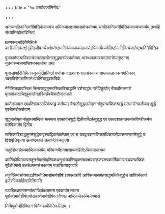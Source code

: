 +++
title = "१० वर्ज्यावर्ज्यनिर्णयः"

+++

अनन्यगतिकंनित्यंनैमित्तिकंकाम्यंच अधिकमासक्षयमासयोःकर्तव्यम् सगतिकंनित्यंनैमित्तिकंकाम्यंचवर्ज्यम् तथाहि संध्याग्निहोत्रादिनित्यं

ग्रहणस्नानादिनैमित्तिकं कारीर्यादिकंरक्षोगृहीतजीवनर्थरक्षोघ्नेष्ट्यादिकंचकाम्यंमलमासेऽपिकार्यम्ज्योतिष्टोमादिनित्यंजातेष्ट्यादिनैमित्तिकं

पुत्रकामेष्ट्यादिकाम्यंचमलमासोत्तरशुद्धमास्येवकर्तव्यम् आरब्धकाम्यस्यमलमासेप्यनुष्ठानम् नूतनारम्भःसमाप्तिश्चनकर्तव्या तथा

पूजालोपादिनिमित्तकपुनर्मूर्तिप्रतिष्ठां गर्भाधानाद्यन्नप्राशनान्तसंस्कारान्प्राप्तकालाननन्यगतिकान् ज्वरादिरोगशांतिमलभ्ययोगेश्राद्धव्रतादिकं

नैमित्तिकप्रायश्चित्तं नित्यश्राद्धमूनमासिकादिश्राद्धानि दर्शश्राद्धंच मलेपिकुर्यात् चैत्रादौमलमासे मृतानांकदाचिद्वहूकालेनतस्मिन्नेवचैत्रादौमलामासे

प्राप्तेमलमास एवप्रतिसांवत्सरिकंश्राद्धं कर्तव्यम् चैत्रादौशुद्धमासेमृतानांतुप्रत्याब्दिकंश्राद्धं मलमासेनकर्तव्यम् शुद्धे एवचैत्रादौकर्तव्यम्

शुद्धमासेमृतानांतुप्रथमाब्दिकं मलमास एवकार्यनशुद्धे द्वितीयाब्दिकंतुशुद्ध एव एकादशाहान्तकर्मसपिण्डीकर्मच मलेपिकार्यम् द्वितीय

मासिकादिश्रांद्धतुमलेशुद्धेचावृत्त्याद्विवारंकर्तव्यम् एव च यत्रद्वादशमासिकमधिकमासेप्राप्ततस्यमलेशुद्धे च द्विरावृत्तिकृत्वा ऊनाब्दकाले ऊनाब्दिकंचकृत्वा

चतुर्दशेमासेप्रथमाब्दिकंकार्यम् यस्मिन्वर्षेक्षयमासाव्यवहितोऽधिकमासःयथा

कार्तिकोधिमासस्तदुत्तरोमासोवृश्चिकधनुःसंक्रान्तियुक्तत्वात्क्षयसंज्ञकस्तत्रकार्तिकमासस्थंप्रत्याब्दिकं पूर्वेऽधिमासे उत्तरेक्षयमासेचकार्यम् यत्रापिक्षयाद्व्यवहि

तपूर्वोधिमासोयथाऽऽश्विनोधिमासोमार्गशीर्षः क्षयस्तत्रापि आश्विनमासगतश्राद्धमधिकेशुद्धेच आश्विनेकार्यं द्वयोरपिकर्मार्हत्वादितिभाति

व्यवहितक्षयमासगतंत्वाब्दिकंक्षयमास एवकार्यम् तथाच पूर्वोक्तेमार्गशीर्षक्षयोदाहरणेमार्गशीर्षगतंपौषगतंचाब्दिकमेकस्मिन्नेवमासे

तिथिपूर्वार्धादिविभागं विनैवकार्यमितिफलितम् ।
